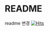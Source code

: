 # README

readme 변경
[![Hits](https://hits.seeyoufarm.com/api/count/incr/badge.svg?url=https://fivedice.dev)](https://hits.seeyoufarm.com)

